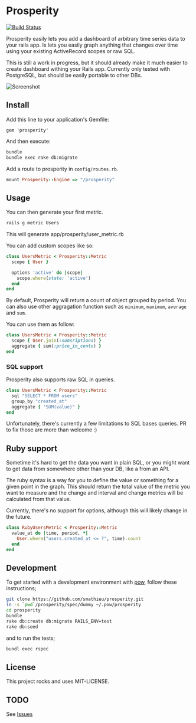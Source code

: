 # Prosperity

[![Build Status](https://travis-ci.org/smathieu/prosperity.png)](https://travis-ci.org/smathieu/prosperity)

Prosperity easily lets you add a dashboard of arbitrary time series data to your rails app. Is lets you easily graph anything that changes over time using your existing ActiveRecord scopes or raw SQL.

This is still a work in progress, but it should already make it much easier to create dashboard withing your Rails app. Currently only tested with PostgreSQL, but should be easily portable to other DBs.

![Screenshot](https://raw2.github.com/smathieu/prosperity/master/doc/screenshot.png "Prosperity")

## Install

Add this line to your application's Gemfile:

```
gem 'prosperity'
```

And then execute:

```bash
bundle
bundle exec rake db:migrate
```

Add a route to prosperity in ```config/routes.rb```.

```ruby
mount Prosperity::Engine => "/prosperity"
```

## Usage

You can then generate your first metric.

```bash
rails g metric Users
```

This will generate app/prosperity/user_metric.rb

You can add custom scopes like so:

```ruby
class UsersMetric < Prosperity::Metric
  scope { User }

  options 'active' do |scope|
    scope.where(state: 'active')
  end
end
```

By default, Prosperity will return a count of object grouped by period. You can also use other aggragation function such as `minimum`, `maximum`, `average` and `sum`.

You can use them as follow:


```ruby
class UsersMetric < Prosperity::Metric
  scope { User.join(:subsriptions) }
  aggregate { sum(:price_in_cents) }
end
```

### SQL support

Prosperity also supports raw SQL in queries. 

```ruby
class UsersMetric < Prosperity::Metric
  sql "SELECT * FROM users"
  group_by "created_at"
  aggregate { "SUM(value)" }
end
```

Unfortunately, there's currently a few limitations to SQL bases queries. PR to fix those are more than welcome :)

## Ruby support

Sometime it's hard to get the data you want in plain SQL, or you might want to get data from somewhere other than your DB, like a from an API. 

The ruby syntax is a way for you to define the value or something for a given point in the graph. This should return the total value of the metric you want to measure and the change and interval and change metrics will be calculated from that value.

Currently, there's no support for options, although this will likely change in the future.

```ruby
class RubyUsersMetric < Prosperity::Metric
  value_at do |time, period, *|
    User.where("users.created_at <= ?", time).count
  end
end
```

## Development

To get started with a development environment with [pow](http://pow.cx/), follow these instructions;

```bash
git clone https://github.com/smathieu/prosperity.git
ln -s `pwd`/prosperity/spec/dummy ~/.pow/prosperity
cd prosperity
bundle
rake db:create db:migrate RAILS_ENV=test
rake db:seed
```

and to run the tests;

```bash
bundl exec rspec
```

## License

This project rocks and uses MIT-LICENSE.

## TODO

See [Issues](https://github.com/smathieu/prosperity/issues?labels=enhancement&page=1&state=open)
